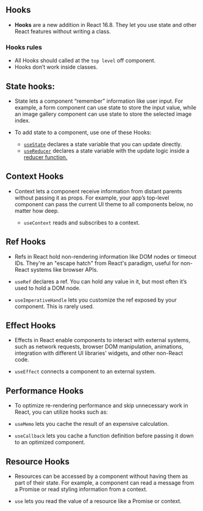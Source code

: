 ## Hooks

- **Hooks** are a new addition in React 16.8. They let you use state and other React features without writing a class.

### Hooks rules

- All Hooks should called at the `top level` off component.
- Hooks don’t work inside classes.

## State hooks:

- State lets a component “remember” information like user input. For example, a form component can use state to store the input value, while an image gallery component can use state to store the selected image index.

- To add state to a component, use one of these Hooks:

  - [`useState`](https://react.dev/reference/react/useState) declares a state variable that you can update directly.
  - [`useReducer`](https://react.dev/reference/react/useReducer) declares a state variable with the update logic inside a [reducer function.](https://react.dev/learn/extracting-state-logic-into-a-reducer)

## Context Hooks

- Context lets a component receive information from distant parents without passing it as props. For example, your app’s top-level component can pass the current UI theme to all components below, no matter how deep.

  - `useContext` reads and subscribes to a context.

## Ref Hooks

- Refs in React hold non-rendering information like DOM nodes or timeout IDs. They're an "escape hatch" from React's paradigm, useful for non-React systems like browser APIs.

- `useRef` declares a ref. You can hold any value in it, but most often it’s used to hold a DOM node.

- `useImperativeHandle` lets you customize the ref exposed by your component. This is rarely used.

## Effect Hooks

- Effects in React enable components to interact with external systems, such as network requests, browser DOM manipulation, animations, integration with different UI libraries' widgets, and other non-React code.

- `useEffect` connects a component to an external system.

## Performance Hooks

- To optimize re-rendering performance and skip unnecessary work in React, you can utilize hooks such as:

- `useMemo` lets you cache the result of an expensive calculation.
- `useCallback` lets you cache a function definition before passing it down to an optimized component.

## Resource Hooks

- Resources can be accessed by a component without having them as part of their state. For example, a component can read a message from a Promise or read styling information from a context.

- `use` lets you read the value of a resource like a Promise or context.
